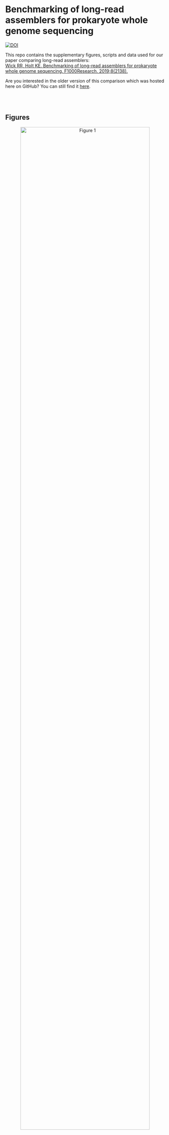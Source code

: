 
# Benchmarking of long-read assemblers for prokaryote whole genome sequencing

[![DOI](https://zenodo.org/badge/DOI/10.5281/zenodo.2702442.svg)](https://doi.org/10.5281/zenodo.2702442)


This repo contains the supplementary figures, scripts and data used for our paper comparing long-read assemblers:<br>
[Wick RR, Holt KE. Benchmarking of long-read assemblers for prokaryote whole genome sequencing. F1000Research. 2019;8(2138).](https://f1000research.com/articles/8-2138)

Are you interested in the older version of this comparison which was hosted here on GitHub? You can still find it [here](https://github.com/rrwick/Long-read-assembler-comparison/tree/96dfbe7e6edd6195cdd7fbe6f532f0022a7ebbb9).

<br><br>





## Figures

<p align="center"><img src="figures/Fig_1_simulated_read_sets.png" alt="Figure 1" width="90%"></p>

__Figure 1.__ Assembly results for the simulated read sets which cover a wide variety of parameters for length, depth and quality. 'Miniasm+' here refers to the entire Miniasm/Minipolish assembly pipeline. __A:__ Proportion of each possible assembly outcome. __B:__ Relative contiguity of the chromosome for each assembly, showing cleanliness of circularisation. __C:__ Relative contiguity of all plasmids in the assemblies, showing cleanliness of circularisation. __D:__ Sequence identity of each assembly's longest alignment to the chromosome. __E:__ The maximum indel size in each assembly's longest alignment to the chromosome. __F:__ Total time taken (wall time) for each assembly. __G:__ Maximum RAM usage for each assembly.

<br><br><br><br>

<p align="center"><img src="figures/Fig_2_real_read_sets.png" alt="Figure 2" width="90%"></p>

__Figure 2.__ Assembly results for the real read sets, half containing ONT MinION reads (circles) and half PacBio RSII reads (X shapes). 'Miniasm+' here refers to the entire Miniasm/Minipolish assembly pipeline. __A:__ Proportion of each possible assembly outcome. __B:__ Relative contiguity of the chromosome for each assembly, showing cleanliness of circularisation. __C:__ Relative contiguity of all plasmids in the assemblies, showing cleanliness of circularisation. __D:__ Sequence identity of each assembly's longest alignment to the chromosome. __E:__ The maximum indel size in each assembly's longest alignment to the chromosome. __F:__ Total time taken (wall time) for each assembly. __G:__ Maximum RAM usage for each assembly.

<br><br><br><br>





## Supplementary figures

<p align="center"><img src="figures/Fig_S01_ref_genome_replicons.png" alt="Figure S1" width="60%"></p>

__Figure S1.__ Distributions of chromosome sizes (__A__), plasmid sizes (__B__) and per-genome plasmid counts (__C__) for the reference genomes used to make the simulated read sets.

<br><br><br><br>



<p align="center"><img src="figures/Fig_S02_badread_parameters.png" alt="Figure S2" width="80%"></p>

__Figure S2.__ Badread parameter histograms for the simulated read sets. __A:__ Mean read depths were sampled from a uniform distribution ranging from 5x to 200x. __B:__ Mean read lengths were sampled from a uniform distribution ranging from 100 to 20000 bp. __C:__ Read length standard deviations were sampled from a uniform distribution ranging from 100 to twice that set's mean length (up to 40000 bp). __D:__ Mean read identities were sampled from a uniform distribution ranging from 80% to 99%. __E:__ Max read identities were sampled from a uniform distribution ranging from that set's mean identity plus 1% to 100%. __F:__ Read identity standard deviations were sampled from a uniform distribution ranging from 1% to the max identity minus the mean identity. __G, H and I:__ Junk, random and chimera rates were all sampled from an exponential distribution with a mean of 2%. __J:__ Glitch sizes/skips were sampled from a uniform distribution ranging from 0 to 100. __K:__ Glitch rates for each set were calculated from the size/skip according to this formula: 100000/(1.6986^(s/10)). __L:__ Adapter lengths were sampled from an exponential distribution with a mean of 50.

<br><br><br><br>



<p align="center"><img src="figures/Fig_S03_replicon_depths.png" alt="Figure S3" width="60%"></p>

__Figure S3.__ Top: the target simulated depth of each replicon relative to the chromosome. The smaller the plasmid, the wider the range of possible depths. Bottom: the absolute read depth of each replicon after read simulation.

<br><br><br><br>



<p align="center"><img src="figures/Fig_S04_commands.png" alt="Figure S4" width="80%"></p>

__Figure S4.__ Commands used for each of the eight assemblers tested.

<br><br><br><br>



<p align="center"><img src="figures/Fig_S05_circularisation.png" alt="Figure S5" width="80%"></p>

__Figure S5.__ Possible states for the assembly of a circular replicon. Reference sequences are shown in the inner circles in black and aligned contig sequences are shown in the outer circles in colour (red at the contig start to violet at the contig end). __A:__ Complete assembly with perfect circularisation. __B:__ Complete assembly but with missing bases leading to a gapped circularisation. __C:__ Complete assembly but with duplicated bases leading to overlapping circularisation. __D:__ Incomplete assembly due to fragmentation (multiple contigs per replicon). __E:__ Incomplete assembly due to missing sequence. __F:__ Incomplete assembly due to misassembly (non-contiguous sequence in the contig).

<br><br><br><br>



<p align="center"><img src="figures/Fig_S06_tripled_reference.png" alt="Figure S6" width="80%"></p>

__Figure S6.__ Reference triplication for assembly assessment. __A:__ Due to the ambiguous starting position of a circular replicon, a completely-assembled contig will typically not align to the reference in a single unbroken alignment. __B:__ Doubling the reference sequence will allow for a single alignment, regardless of starting position. __C:__ However, if the contig contains start/end overlap (i.e.\ contiguity >100%) then even a doubled reference may not be sufficient to achieve a single alignment, depending on the starting position. __D:__ A tripled reference allows for an unbroken alignment, regardless of starting position, even in cases of >100% contiguity.

<br><br><br><br>



<p align="center"><img src="figures/Fig_S07_problem_plots.png" alt="Figure S7" width="100%"></p>

__Figure S7.__ Contiguity of the simulated read set assemblies plotted against Badread parameters for each of the tested assemblers. These plots show how well the assemblers tolerate different problems in the read sets. __A:__ Mean read depth (higher is better). __B:__ Max read identity (higher is better). __C:__ N50 read length (higher is better). __D:__ The sum of random read rate and junk read rate (lower is better). __E:__ Chimeric read rate (lower is better). __F:__ Adapter sequence length (lower is better). __G:__ Glitch size/skip (lower is better).

<br><br><br><br>



<p align="center"><img src="figures/Fig_S08_simulated_plasmids.png" alt="Figure S8" width="75%"></p>

__Figure S8.__ Plasmid completion for the simulated read set assemblies for each of the tested assemblers, plotted with plasmid length and read depth. Solid dots indicate completely assembled plasmids (contiguity ≥99%) while open dots indicate incomplete plasmids (contiguity <99%). Percentages in the plot titles give the proportion of plasmids which were completely assembled.

<br><br><br><br>



<p align="center"><img src="figures/Fig_S09_real_plasmids.png" alt="Figure S9" width="75%"></p>

__Figure S9.__ Plasmid completion for the real read set assemblies for each of the tested assemblers, plotted with plasmid length and read depth. Solid dots indicate completely assembled plasmids (contiguity ≥99%) while open dots indicate incomplete plasmids (contiguity <99%). Percentages in the plot titles give the proportion of plasmids which were completely assembled.

<br><br><br><br>




## License

[Creative Commons Attribution 4.0 International](https://creativecommons.org/licenses/by/4.0/legalcode)


